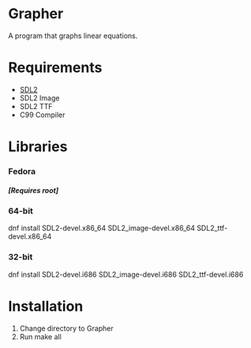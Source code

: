 # Grapher
A program that graphs linear equations.

# Requirements

 - [SDL2](https://www.libsdl.org/)
 - SDL2 Image
 - SDL2 TTF 
 - C99 Compiler

# Libraries
### Fedora
##### [Requires root]

### 64-bit

dnf install SDL2-devel.x86_64 SDL2_image-devel.x86_64 SDL2_ttf-devel.x86_64

### 32-bit 
dnf install SDL2-devel.i686 SDL2_image-devel.i686 SDL2_ttf-devel.i686

# Installation
1. Change directory to Grapher
2. Run make all

